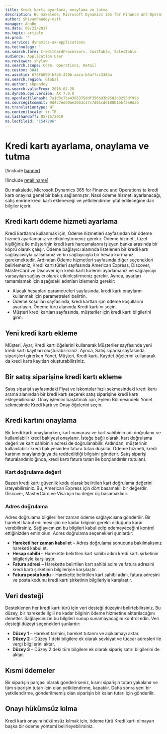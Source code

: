 ```yaml
---
title: Kredi kartı ayarlama, onaylama ve tutma
description: Bu makalede, Microsoft Dynamics 365 for Finance and Operations'ta kredi kartı onayına genel bir bakış sağlanmıştır. Nasıl ödeme hizmeti ayarlanacağı, satış emrine kredi kartı ekleneceği ve yetkilendirme iptal edileceğine dair bilgiler içerir.
author: ShivamPandey-msft
manager: AnnBe
ms.date: 08/22/2017
ms.topic: article
ms.prod: ''
ms.service: dynamics-ax-applications
ms.technology: ''
ms.search.form: CreditCardProcessors, CustTable, SalesTable
audience: Application User
ms.reviewer: shylaw
ms.search.scope: Core, Operations, Retail
ms.custom: 3041
ms.assetid: 678f6899-bfa5-439b-aaca-b4affcc338ba
ms.search.region: Global
ms.author: shpandey
ms.search.validFrom: 2016-02-28
ms.dyn365.ops.version: AX 7.0.0
ms.openlocfilehash: 7a1d3c73e4305375ddf356b93b9502b0255df99b
ms.sourcegitcommit: 9d4c7edd0ae2053c37c7d81cdd180b16bf3a9d3b
ms.translationtype: HT
ms.contentlocale: tr-TR
ms.lasthandoff: 05/15/2019
ms.locfileid: "1547296"
---
```

# <a name="credit-card-setup-authorization-and-capture"></a>Kredi kartı ayarlama, onaylama ve tutma

[!include [banner](../includes/banner.md)]

[!include [retail name](../includes/retail-name.md)]

Bu makalede, Microsoft Dynamics 365 for Finance and Operations'ta kredi kartı onayına genel bir bakış sağlanmıştır. Nasıl ödeme hizmeti ayarlanacağı, satış emrine kredi kartı ekleneceği ve yetkilendirme iptal edileceğine dair bilgiler içerir.

<a name="setting-up-the-credit-card-payment-service"></a>Kredi kartı ödeme hizmeti ayarlama
------------------------------------------

Kredi kartlarını kullanmak için, Ödeme hizmetleri sayfasından bir ödeme hizmeti ayarlamanız ve etkinleştirmeniz gerekir. Ödeme hizmeti, tüzel kişiliğiniz ile müşterinin kredi kartı harcamalarını işleyen banka arasında bir köprü olarak çalışır. Ödeme bağlayıcı alanında listelenen bir kredi kartı sağlayıcısıyla çalışmanız ve bu sağlayıcıyla bir hesap kurmanız gerekmektedir. Ardından Ödeme hizmetleri sayfasında diğer seçenekleri belirlemeniz, Kredi kartı türleri sayfasında American Express, Discover, MasterCard ve Discover için kredi kartı türlerini ayarlamanız ve sağlayıcıyı varsayılan sağlayıcı olarak etkinleştirmeniz gerekir. Ayrıca, ayarları tamamlamak için aşağıdaki adımları izlemeniz gerekir:
-   Alacak hesapları parametreleri sayfasında, kredi kartı onaylarını kullanmak için parametreleri belirtin.
-   Ödeme koşulları sayfasında, kredi kartları için ödeme koşullarını ayarlayın. Ödeme türü alanında Kredi kartı'nı seçin.
-   Müşteri kredi kartları sayfasında, müşteriler için kredi kartı bilgilerini girin.

## <a name="adding-a-new-credit-card"></a>Yeni kredi kartı ekleme
Müşteri, Ayar, Kredi kartı öğelerini kullanarak Müşteriler sayfasında yeni kredi kartı kayıtları oluşturabilirsiniz. Ayrıca, Satış siparişi sayfasında siparişleri girerken Yönet, Müşteri, Kredi kartı, Kaydet öğelerini kullanarak da kredi kartı kayıtları oluşturabilirsiniz.

<a name="adding-a-credit-card-to-a-sales-order"></a>Bir satış siparişine kredi kartı ekleme
-------------------------------------

Satış siparişi sayfasındaki Fiyat ve iskontolar hızlı sekmesindeki kredi kartı arama alanından bir kredi kartı seçerek satış siparişine kredi kartı ekleyebilirsiniz. Onay işlemini başlatmak için, Eylem Bölmesindeki Yönet sekmesinde Kredi kartı ve Onay öğelerini seçin.

<a name="authorizing-a-credit-card"></a>Kredi kartını onaylama
-------------------------

Bir kredi kartı onaylanırken, kart numarası ve kart sahibinin adı doğrulanır ve kullanılabilir kredi bakiyesi onaylanır. İsteğe bağlı olarak, kart doğrulama değeri ve kart sahibinin adresi de doğrulanabilir. Ardından, müşterinin kullanılabilir kredi bakiyesinden fatura tutarı düşülür. Ödeme hizmeti, kredi kartının onaylandığı ya da reddedildiği bilgisini gönderir. Satış siparişi faturalandırıldığında, kredi kartı fatura tutarı ile borçlandırılır (tutulan).

### <a name="card-verification-value"></a>Kart doğrulama değeri

Bazen kredi kartı güvenlik kodu olarak belirtilen kart doğrulama değerini isteyebilirsiniz. Bu, American Express için dört basamaklı bir değerdir. Discover, MasterCard ve Visa için bu değer üç basamaklıdır.

### <a name="address-verification"></a>Adres doğrulama

Adres doğrulama bilgileri her zaman ödeme sağlayıcısına gönderilir. Bir hareketi kabul edilmesi için ne kadar bilginin gerekli olduğuna karar verebilirsiniz. Sağlayıcınızın bu bilgileri kabul edip edemeyeceğini kontrol ettiğinizden emin olun. Adres doğrulama seçenekleri şunlardır:
-   **Hareketi her zaman kabul et** – Adres doğrulama sonucuna bakılmaksınız hareketi kabul et.
-   **Hesap sahibi** – Harekette belirtilen kart sahibi adını kredi kartı şirketinin bilgileriyle karşılaştır.
-   **Fatura adresi** – Harekette belirtilen kart sahibi adını ve fatura adresini kredi kartı şirketinin bilgileriyle karşılaştır.
-   **Fatura posta kodu** – Harekette belirtilen kart sahibi adını, fatura adresini ve posta kodunu kredi kartı şirketinin bilgileriyle karşılaştır.

## <a name="data-support"></a>Veri desteği
Desteklenen her kredi kartı türü için veri desteği düzeyini belirtebilirsiniz. Bu düzey, bir hareketle ilgili ne kadar bilginin ödeme hizmetine aktarılacağını denetler. Sağlayıcınızın bu bilgileri sunup sunamayacağını kontrol edin. Veri desteği düzeyi seçenekleri şunlardır:
-   **Düzey 1** – Hareket tarihini, hareket tutarını ve açıklamayı aktar.
-   **Düzey 2** – Düzey 1'deki bilgilere ek olarak sevkiyat ve tüccar adresleri ile vergi bilgilerini aktar.
-   **Düzey 3** – Düzey 2'deki tüm bilgilere ek olarak sipariş satırı bilgilerini de aktar.

## <a name="partial-payments"></a>Kısmi ödemeler
Bir siparişin parçası olarak gönderirseniz, kısmi siparişin tutarı yakalanır ve tüm siparişin tutarı için olan yetkilendirme, kapatılır. Daha sonra yeni bir yetkilendirme, gönderilmemiş olan siparişin bir kalan tutarı için gönderilir.

## <a name="voiding-an-authorization"></a>Onayı hükümsüz kılma 
Kredi kartı onayını hükümsüz kılmak için, ödeme türü Kredi kartı olmayan başka bir ödeme yöntemi belirleyebilirsiniz.





